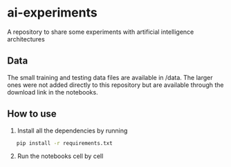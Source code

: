 # ai-experiments
A repository to share some experiments with artificial intelligence architectures

## Data 
The small training and testing data files are available in /data. The larger ones were not added directly to this repository but are available through the download link in the notebooks.

## How to use
1. Install all the dependencies by running 
``` bash
   pip install -r requirements.txt
```
2. Run the notebooks cell by cell 

